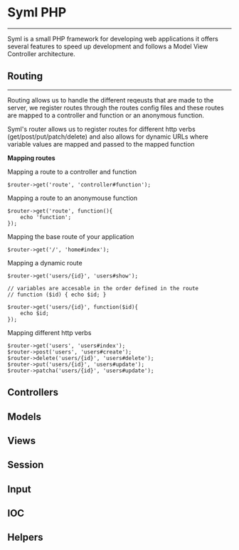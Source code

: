 Syml PHP
========
----
Syml is a small PHP framework for developing web applications it offers several features to speed up development and follows a Model View Controller architecture.

Routing
-----
-----

Routing allows us to handle the different reqeusts that are made to the server, we register routes through the routes config files and these routes are mapped to a controller and function or an anonymous function. 

Syml's router allows us to register routes for different http verbs (get/post/put/patch/delete) and also allows for dynamic URLs where variable values are mapped and passed to the mapped function

**Mapping routes**

Mapping a route to a controller and function

    $router->get('route', 'controller#function');
    
Mapping a route to an anonymouse function

    $router->get('route', function(){ 
        echo 'function';
    });
    
Mapping the base route of your application

    $router->get('/', 'home#index');

Mapping a dynamic route
    
    $router->get('users/{id}', 'users#show');
    
    // variables are accesable in the order defined in the route
    // function ($id) { echo $id; }
    
    $router->get('users/{id}', function($id){ 
        echo $id;
    });
    
Mapping different http verbs

    $router->get('users', 'users#index');
    $router->post('users', 'users#create');
    $router->delete('users/{id}', 'users#delete');
    $router->put('users/{id}', 'users#update');
    $router->patcha('users/{id}', 'users#update');

Controllers
-----

Models 
-----

Views
-----

Session
-----

Input
-----

IOC
-----

Helpers
-----